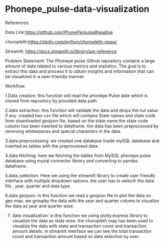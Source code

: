 # Phonepe_pulse-data-visualization

References:

Data Link:https://github.com/PhonePe/pulse#readme

choropleth:https://plotly.com/python/choropleth-maps/

Streamlit: https://docs.streamlit.io/library/api-reference
      
Problem Statement:
The Phonepe pulse Github repository contains a large amount of data related to
various metrics and statistics. The goal is to extract this data and process it to obtain
insights and information that can be visualized in a user-friendly manner.

Workflow:

1.Data creation: 
      this function will read the phonepe Pulse date which is cloned from repository by provided data path.
      
2.data extraction:
      this function will validate the data and drops the nul value if any. created two csv file which will contains State names and state code from downloaded geojson file. based on the state name the state code column has been inserted to dataframe. the data has been preprocessed by removing whitespaces and special characters in the data.

3.data preprocessing:
      we created one database inside mySQL database and inserted as tables with the preprocessed data.

4.data fetching:
      here we fetching the tables from MySQL phonepe pulse database using mysql connector library and converting to pandas dataframe.
      
5.data_selection:
      Here we using the streamlit library to create user friendly interface with multiple dropdown options. the user has to selecth the data file , year, quarter and data type. 
      
6.data geojson:
      in this function we read a geojson file to plot the data on geo map. we groupby the data with the year and quarter column to visualize the data as year and quarter wise.

7. data visualization:
      in this function we using plotly.express library to visualize the data as state wise. the choropleth map has been used to visualize the data with state and transaction count and transaction amount details. in streamlit interface we can see the total transaction count and transaction amount based on data selection by user.
